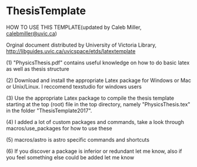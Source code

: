 # ThesisTemplate

HOW TO USE THIS TEMPLATE(updated by Caleb Miller, calebmiller@uvic.ca)

Orginal document distributed by University of Victoria Library, http://libguides.uvic.ca/uvicspace/etds/latextemplate

(1) "PhysicsThesis.pdf" contains useful knowledge on how to do basic latex as well as thesis structure

(2) Download and install the appropriate Latex package for Windows or Mac or Unix/Linux. I reccomend texstudio for windows users

(3) Use the appropriate Latex package to compile the thesis
template starting at the top (root) file in the top directory,
namely "PhysicsThesis.tex" in the folder "ThesisTemplate2017".

(4) I added a lot of custom packages and commands, take a look through macros/use_packages for how to use these

(5) macros/astro is astro specific commands and shortcuts

(6) If you discover a package is inferior or redundant let me know, also if you feel something else could be added let me know
